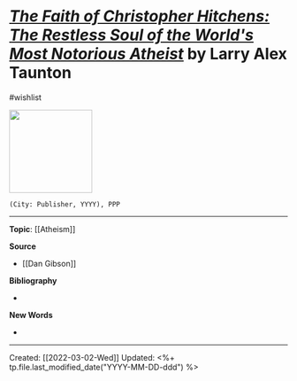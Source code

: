 
# [*The Faith of Christopher Hitchens: The Restless Soul of the World's Most Notorious Atheist*]() by Larry Alex Taunton
#wishlist

<img src="" width=150>

`(City: Publisher, YYYY), PPP`


--- 
**Topic**: [[Atheism]]

**Source**
- [[Dan Gibson]]


**Bibliography**

- 

**New Words**

- 

---
Created: [[2022-03-02-Wed]]
Updated: <%+ tp.file.last_modified_date("YYYY-MM-DD-ddd") %>

